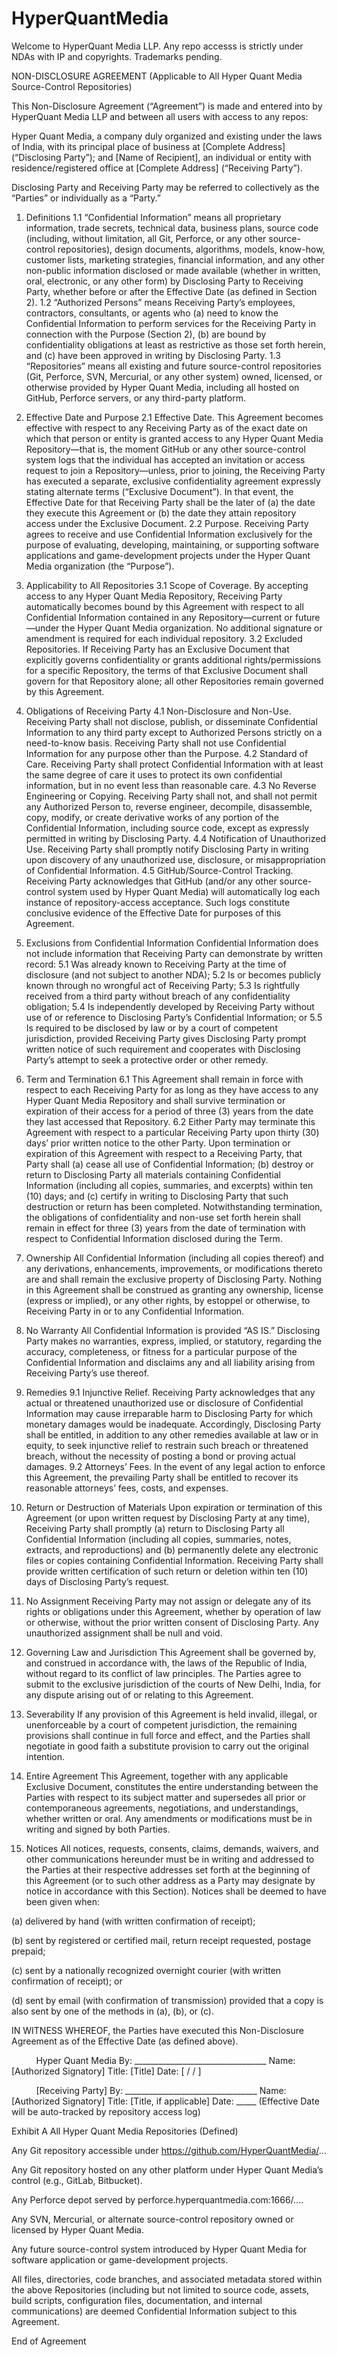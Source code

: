 # HyperQuantMedia
Welcome to HyperQuant Media LLP. Any repo accesss is strictly under NDAs with IP and copyrights. Trademarks pending.

NON-DISCLOSURE AGREEMENT
(Applicable to All Hyper Quant Media Source-Control Repositories)

This Non-Disclosure Agreement (“Agreement”) is made and entered into by HyperQuant Media LLP and between all users with access to any repos:

Hyper Quant Media, a company duly organized and existing under the laws of India, with its principal place of business at [Complete Address] (“Disclosing Party”);
and
[Name of Recipient], an individual or entity with residence/registered office at [Complete Address] (“Receiving Party”).

Disclosing Party and Receiving Party may be referred to collectively as the “Parties” or individually as a “Party.”

1. Definitions
1.1 “Confidential Information” means all proprietary information, trade secrets, technical data, business plans, source code (including, without limitation, all Git, Perforce, or any other source-control repositories), design documents, algorithms, models, know-how, customer lists, marketing strategies, financial information, and any other non-public information disclosed or made available (whether in written, oral, electronic, or any other form) by Disclosing Party to Receiving Party, whether before or after the Effective Date (as defined in Section 2).
1.2 “Authorized Persons” means Receiving Party’s employees, contractors, consultants, or agents who (a) need to know the Confidential Information to perform services for the Receiving Party in connection with the Purpose (Section 2), (b) are bound by confidentiality obligations at least as restrictive as those set forth herein, and (c) have been approved in writing by Disclosing Party.
1.3 “Repositories” means all existing and future source-control repositories (Git, Perforce, SVN, Mercurial, or any other system) owned, licensed, or otherwise provided by Hyper Quant Media, including all hosted on GitHub, Perforce servers, or any third-party platform.

2. Effective Date and Purpose
2.1 Effective Date. This Agreement becomes effective with respect to any Receiving Party as of the exact date on which that person or entity is granted access to any Hyper Quant Media Repository—that is, the moment GitHub or any other source-control system logs that the individual has accepted an invitation or access request to join a Repository—unless, prior to joining, the Receiving Party has executed a separate, exclusive confidentiality agreement expressly stating alternate terms (“Exclusive Document”). In that event, the Effective Date for that Receiving Party shall be the later of (a) the date they execute this Agreement or (b) the date they attain repository access under the Exclusive Document.
2.2 Purpose. Receiving Party agrees to receive and use Confidential Information exclusively for the purpose of evaluating, developing, maintaining, or supporting software applications and game-development projects under the Hyper Quant Media organization (the “Purpose”).

3. Applicability to All Repositories
3.1 Scope of Coverage. By accepting access to any Hyper Quant Media Repository, Receiving Party automatically becomes bound by this Agreement with respect to all Confidential Information contained in any Repository—current or future—under the Hyper Quant Media organization. No additional signature or amendment is required for each individual repository.
3.2 Excluded Repositories. If Receiving Party has an Exclusive Document that explicitly governs confidentiality or grants additional rights/permissions for a specific Repository, the terms of that Exclusive Document shall govern for that Repository alone; all other Repositories remain governed by this Agreement.

4. Obligations of Receiving Party
4.1 Non-Disclosure and Non-Use. Receiving Party shall not disclose, publish, or disseminate Confidential Information to any third party except to Authorized Persons strictly on a need-to-know basis. Receiving Party shall not use Confidential Information for any purpose other than the Purpose.
4.2 Standard of Care. Receiving Party shall protect Confidential Information with at least the same degree of care it uses to protect its own confidential information, but in no event less than reasonable care.
4.3 No Reverse Engineering or Copying. Receiving Party shall not, and shall not permit any Authorized Person to, reverse engineer, decompile, disassemble, copy, modify, or create derivative works of any portion of the Confidential Information, including source code, except as expressly permitted in writing by Disclosing Party.
4.4 Notification of Unauthorized Use. Receiving Party shall promptly notify Disclosing Party in writing upon discovery of any unauthorized use, disclosure, or misappropriation of Confidential Information.
4.5 GitHub/Source-Control Tracking. Receiving Party acknowledges that GitHub (and/or any other source-control system used by Hyper Quant Media) will automatically log each instance of repository-access acceptance. Such logs constitute conclusive evidence of the Effective Date for purposes of this Agreement.

5. Exclusions from Confidential Information
Confidential Information does not include information that Receiving Party can demonstrate by written record:
5.1 Was already known to Receiving Party at the time of disclosure (and not subject to another NDA);
5.2 Is or becomes publicly known through no wrongful act of Receiving Party;
5.3 Is rightfully received from a third party without breach of any confidentiality obligation;
5.4 Is independently developed by Receiving Party without use of or reference to Disclosing Party’s Confidential Information; or
5.5 Is required to be disclosed by law or by a court of competent jurisdiction, provided Receiving Party gives Disclosing Party prompt written notice of such requirement and cooperates with Disclosing Party’s attempt to seek a protective order or other remedy.

6. Term and Termination
6.1 This Agreement shall remain in force with respect to each Receiving Party for as long as they have access to any Hyper Quant Media Repository and shall survive termination or expiration of their access for a period of three (3) years from the date they last accessed that Repository.
6.2 Either Party may terminate this Agreement with respect to a particular Receiving Party upon thirty (30) days’ prior written notice to the other Party. Upon termination or expiration of this Agreement with respect to a Receiving Party, that Party shall (a) cease all use of Confidential Information; (b) destroy or return to Disclosing Party all materials containing Confidential Information (including all copies, summaries, and excerpts) within ten (10) days; and (c) certify in writing to Disclosing Party that such destruction or return has been completed. Notwithstanding termination, the obligations of confidentiality and non-use set forth herein shall remain in effect for three (3) years from the date of termination with respect to Confidential Information disclosed during the Term.

7. Ownership
All Confidential Information (including all copies thereof) and any derivations, enhancements, improvements, or modifications thereto are and shall remain the exclusive property of Disclosing Party. Nothing in this Agreement shall be construed as granting any ownership, license (express or implied), or any other rights, by estoppel or otherwise, to Receiving Party in or to any Confidential Information.

8. No Warranty
All Confidential Information is provided “AS IS.” Disclosing Party makes no warranties, express, implied, or statutory, regarding the accuracy, completeness, or fitness for a particular purpose of the Confidential Information and disclaims any and all liability arising from Receiving Party’s use thereof.

9. Remedies
9.1 Injunctive Relief. Receiving Party acknowledges that any actual or threatened unauthorized use or disclosure of Confidential Information may cause irreparable harm to Disclosing Party for which monetary damages would be inadequate. Accordingly, Disclosing Party shall be entitled, in addition to any other remedies available at law or in equity, to seek injunctive relief to restrain such breach or threatened breach, without the necessity of posting a bond or proving actual damages.
9.2 Attorneys’ Fees. In the event of any legal action to enforce this Agreement, the prevailing Party shall be entitled to recover its reasonable attorneys’ fees, costs, and expenses.

10. Return or Destruction of Materials
Upon expiration or termination of this Agreement (or upon written request by Disclosing Party at any time), Receiving Party shall promptly (a) return to Disclosing Party all Confidential Information (including all copies, summaries, notes, extracts, and reproductions) and (b) permanently delete any electronic files or copies containing Confidential Information. Receiving Party shall provide written certification of such return or deletion within ten (10) days of Disclosing Party’s request.

11. No Assignment
Receiving Party may not assign or delegate any of its rights or obligations under this Agreement, whether by operation of law or otherwise, without the prior written consent of Disclosing Party. Any unauthorized assignment shall be null and void.

12. Governing Law and Jurisdiction
This Agreement shall be governed by, and construed in accordance with, the laws of the Republic of India, without regard to its conflict of law principles. The Parties agree to submit to the exclusive jurisdiction of the courts of New Delhi, India, for any dispute arising out of or relating to this Agreement.

13. Severability
If any provision of this Agreement is held invalid, illegal, or unenforceable by a court of competent jurisdiction, the remaining provisions shall continue in full force and effect, and the Parties shall negotiate in good faith a substitute provision to carry out the original intention.

14. Entire Agreement
This Agreement, together with any applicable Exclusive Document, constitutes the entire understanding between the Parties with respect to its subject matter and supersedes all prior or contemporaneous agreements, negotiations, and understandings, whether written or oral. Any amendments or modifications must be in writing and signed by both Parties.

15. Notices
All notices, requests, consents, claims, demands, waivers, and other communications hereunder must be in writing and addressed to the Parties at their respective addresses set forth at the beginning of this Agreement (or to such other address as a Party may designate by notice in accordance with this Section). Notices shall be deemed to have been given when:

(a) delivered by hand (with written confirmation of receipt);

(b) sent by registered or certified mail, return receipt requested, postage prepaid;

(c) sent by a nationally recognized overnight courier (with written confirmation of receipt); or

(d) sent by email (with confirmation of transmission) provided that a copy is also sent by one of the methods in (a), (b), or (c).

IN WITNESS WHEREOF, the Parties have executed this Non-Disclosure Agreement as of the Effective Date (as defined above).

         
Hyper Quant Media
By: _________________________________
Name: [Authorized Signatory]
Title: [Title]
Date: [ / / ]

         
[Receiving Party]
By: _________________________________
Name: [Authorized Signatory]
Title: [Title, if applicable]
Date: _____ (Effective Date will be auto-tracked by repository access log)

Exhibit A
All Hyper Quant Media Repositories (Defined)

Any Git repository accessible under https://github.com/HyperQuantMedia/...

Any Git repository hosted on any other platform under Hyper Quant Media’s control (e.g., GitLab, Bitbucket).

Any Perforce depot served by perforce.hyperquantmedia.com:1666/....

Any SVN, Mercurial, or alternate source-control repository owned or licensed by Hyper Quant Media.

Any future source-control system introduced by Hyper Quant Media for software application or game-development projects.

All files, directories, code branches, and associated metadata stored within the above Repositories (including but not limited to source code, assets, build scripts, configuration files, documentation, and internal communications) are deemed Confidential Information subject to this Agreement.

End of Agreement
